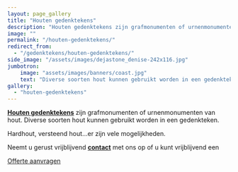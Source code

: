 ```yaml
---
layout: page_gallery
title: "Houten gedenktekens"
description: "Houten gedenktekens zijn grafmonumenten of urnenmonumenten van hout. Diverse soorten hout kunnen gebruikt worden in een gedenkteken."
image: ""
permalink: "/houten-gedenktekens/"
redirect_from:
  - "/gedenktekens/houten-gedenktekens/"
side_image: "/assets/images/dejastone_denise-242x116.jpg"
jumbotron:
    image: "assets/images/banners/coast.jpg"
    text: "Diverse soorten hout kunnen gebruikt worden in een gedenkteken."
gallery: 
  - "houten-gedenktekens"
---
```

**[Houten gedenktekens](https://www.dejastone.nl/gedenktekens/)** zijn grafmonumenten of urnenmonumenten van hout. Diverse soorten hout kunnen gebruikt worden in een gedenkteken.

Hardhout, versteend hout…er zijn vele mogelijkheden.

Neemt u gerust vrijblijvend [**contact**](http://staging.dejastone.nl/contact/) met ons op of u kunt vrijblijvend een

[Offerte aanvragen](https://www.dejastone.nl/contact/)